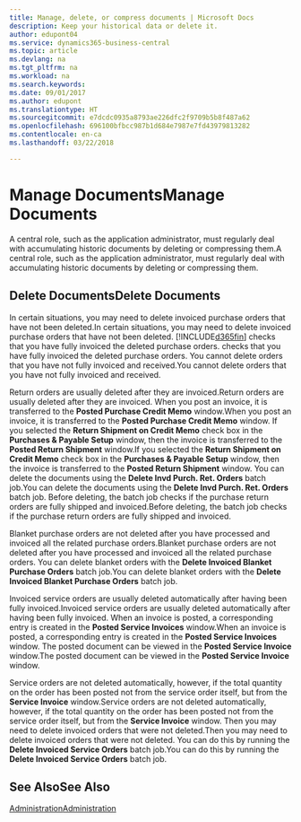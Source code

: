 ```yaml
---
title: Manage, delete, or compress documents | Microsoft Docs
description: Keep your historical data or delete it.
author: edupont04
ms.service: dynamics365-business-central
ms.topic: article
ms.devlang: na
ms.tgt_pltfrm: na
ms.workload: na
ms.search.keywords: 
ms.date: 09/01/2017
ms.author: edupont
ms.translationtype: HT
ms.sourcegitcommit: e7dcdc0935a8793ae226dfc2f9709b5b8f487a62
ms.openlocfilehash: 696100bfbcc987b1d684e7987e7fd43979813282
ms.contentlocale: en-ca
ms.lasthandoff: 03/22/2018

---
```

# <a name="manage-documents"></a><span data-ttu-id="b8d3b-103">Manage Documents</span><span class="sxs-lookup"><span data-stu-id="b8d3b-103">Manage Documents</span></span>
<span data-ttu-id="b8d3b-104">A central role, such as the application administrator, must regularly deal with accumulating historic documents by deleting or compressing them.</span><span class="sxs-lookup"><span data-stu-id="b8d3b-104">A central role, such as the application administrator, must regularly deal with accumulating historic documents by deleting or compressing them.</span></span>  

## <a name="delete-documents"></a><span data-ttu-id="b8d3b-105">Delete Documents</span><span class="sxs-lookup"><span data-stu-id="b8d3b-105">Delete Documents</span></span>
<span data-ttu-id="b8d3b-106">In certain situations, you may need to delete invoiced purchase orders that have not been deleted.</span><span class="sxs-lookup"><span data-stu-id="b8d3b-106">In certain situations, you may need to delete invoiced purchase orders that have not been deleted.</span></span> [!INCLUDE[d365fin](includes/d365fin_md.md)]<span data-ttu-id="b8d3b-107"> checks that you have fully invoiced the deleted purchase orders.</span><span class="sxs-lookup"><span data-stu-id="b8d3b-107"> checks that you have fully invoiced the deleted purchase orders.</span></span> <span data-ttu-id="b8d3b-108">You cannot delete orders that you have not fully invoiced and received.</span><span class="sxs-lookup"><span data-stu-id="b8d3b-108">You cannot delete orders that you have not fully invoiced and received.</span></span>  

<span data-ttu-id="b8d3b-109">Return orders are usually deleted after they are invoiced.</span><span class="sxs-lookup"><span data-stu-id="b8d3b-109">Return orders are usually deleted after they are invoiced.</span></span> <span data-ttu-id="b8d3b-110">When you post an invoice, it is transferred to the **Posted Purchase Credit Memo** window.</span><span class="sxs-lookup"><span data-stu-id="b8d3b-110">When you post an invoice, it is transferred to the **Posted Purchase Credit Memo** window.</span></span> <span data-ttu-id="b8d3b-111">If you selected the **Return Shipment on Credit Memo** check box in the **Purchases & Payable Setup** window, then the invoice is transferred to the **Posted Return Shipment** window.</span><span class="sxs-lookup"><span data-stu-id="b8d3b-111">If you selected the **Return Shipment on Credit Memo** check box in the **Purchases & Payable Setup** window, then the invoice is transferred to the **Posted Return Shipment** window.</span></span> <span data-ttu-id="b8d3b-112">You can delete the documents using the **Delete Invd Purch. Ret. Orders** batch job.</span><span class="sxs-lookup"><span data-stu-id="b8d3b-112">You can delete the documents using the **Delete Invd Purch. Ret. Orders** batch job.</span></span> <span data-ttu-id="b8d3b-113">Before deleting, the batch job checks if the purchase return orders are fully shipped and invoiced.</span><span class="sxs-lookup"><span data-stu-id="b8d3b-113">Before deleting, the batch job checks if the purchase return orders are fully shipped and invoiced.</span></span>  

<span data-ttu-id="b8d3b-114">Blanket purchase orders are not deleted after you have processed and invoiced all the related purchase orders.</span><span class="sxs-lookup"><span data-stu-id="b8d3b-114">Blanket purchase orders are not deleted after you have processed and invoiced all the related purchase orders.</span></span> <span data-ttu-id="b8d3b-115">You can delete blanket orders with the **Delete Invoiced Blanket Purchase Orders** batch job.</span><span class="sxs-lookup"><span data-stu-id="b8d3b-115">You can delete blanket orders with the **Delete Invoiced Blanket Purchase Orders** batch job.</span></span>  

<span data-ttu-id="b8d3b-116">Invoiced service orders are usually deleted automatically after having been fully invoiced.</span><span class="sxs-lookup"><span data-stu-id="b8d3b-116">Invoiced service orders are usually deleted automatically after having been fully invoiced.</span></span> <span data-ttu-id="b8d3b-117">When an invoice is posted, a corresponding entry is created in the **Posted Service Invoices** window.</span><span class="sxs-lookup"><span data-stu-id="b8d3b-117">When an invoice is posted, a corresponding entry is created in the **Posted Service Invoices** window.</span></span> <span data-ttu-id="b8d3b-118">The posted document can be viewed in the **Posted Service Invoice** window.</span><span class="sxs-lookup"><span data-stu-id="b8d3b-118">The posted document can be viewed in the **Posted Service Invoice** window.</span></span>  

<span data-ttu-id="b8d3b-119">Service orders are not deleted automatically, however, if the total quantity on the order has been posted not from the service order itself, but from the **Service Invoice** window.</span><span class="sxs-lookup"><span data-stu-id="b8d3b-119">Service orders are not deleted automatically, however, if the total quantity on the order has been posted not from the service order itself, but from the **Service Invoice** window.</span></span> <span data-ttu-id="b8d3b-120">Then you may need to delete invoiced orders that were not deleted.</span><span class="sxs-lookup"><span data-stu-id="b8d3b-120">Then you may need to delete invoiced orders that were not deleted.</span></span> <span data-ttu-id="b8d3b-121">You can do this by running the **Delete Invoiced Service Orders** batch job.</span><span class="sxs-lookup"><span data-stu-id="b8d3b-121">You can do this by running the **Delete Invoiced Service Orders** batch job.</span></span>  

## <a name="see-also"></a><span data-ttu-id="b8d3b-122">See Also</span><span class="sxs-lookup"><span data-stu-id="b8d3b-122">See Also</span></span>  
[<span data-ttu-id="b8d3b-123">Administration</span><span class="sxs-lookup"><span data-stu-id="b8d3b-123">Administration</span></span>](admin-setup-and-administration.md)  

